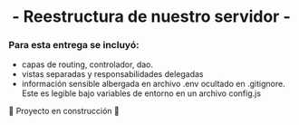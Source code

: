  <h1 align="center"> - Reestructura de nuestro servidor -  </h1>

### Para esta entrega se incluyó:
- capas de routing, controlador, dao.
- vistas separadas y responsabilidades delegadas
- información sensible albergada en archivo .env ocultado en .gitignore. Este es legible bajo variables de entorno en un archivo config.js

:construction: Proyecto en construcción :construction: